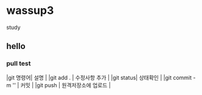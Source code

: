 # wassup3
study

## hello

### pull test


|git 명령어| 설명 |
|git add . | 수정사항 추가 |
|git status| 상태확인 |
|git commit -m '' | 커밋 |
|git push | 원격저장소에 업로드 |
